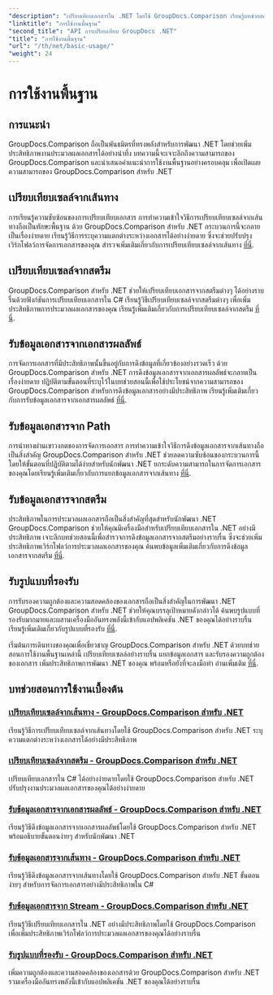 ```yaml
---
"description": "เปรียบเทียบเอกสารใน .NET โดยใช้ GroupDocs.Comparison เรียนรู้บทช่วยสอนการใช้งานพื้นฐานที่ครอบคลุมการเปรียบเทียบเซลล์ การแยกข้อมูลเอกสาร และรูปแบบที่รองรับ"
"linktitle": "การใช้งานพื้นฐาน"
"second_title": "API การเปรียบเทียบ GroupDocs .NET"
"title": "การใช้งานพื้นฐาน"
"url": "/th/net/basic-usage/"
"weight": 24
---
```


# การใช้งานพื้นฐาน

## การแนะนำ

GroupDocs.Comparison ถือเป็นพันธมิตรที่ทรงพลังสำหรับการพัฒนา .NET โดยช่วยเพิ่มประสิทธิภาพงานประมวลผลเอกสารได้อย่างน่าทึ่ง บทความนี้จะเจาะลึกถึงความสามารถของ GroupDocs.Comparison และนำเสนอคำแนะนำการใช้งานพื้นฐานอย่างครอบคลุม เพื่อเปิดเผยความสามารถของ GroupDocs.Comparison สำหรับ .NET

## เปรียบเทียบเซลล์จากเส้นทาง
การเรียนรู้ความซับซ้อนของการเปรียบเทียบเอกสาร การทำความเข้าใจวิธีการเปรียบเทียบเซลล์จากเส้นทางถือเป็นทักษะพื้นฐาน ด้วย GroupDocs.Comparison สำหรับ .NET กระบวนการนี้จะกลายเป็นเรื่องง่ายดาย เรียนรู้วิธีการระบุความแตกต่างระหว่างเอกสารได้อย่างง่ายดาย ซึ่งจะช่วยปรับปรุงเวิร์กโฟลว์การจัดการเอกสารของคุณ สำรวจเพิ่มเติมเกี่ยวกับการเปรียบเทียบเซลล์จากเส้นทาง [ที่นี่](./compare-cells-from-path/).

## เปรียบเทียบเซลล์จากสตรีม
GroupDocs.Comparison สำหรับ .NET ช่วยให้เปรียบเทียบเอกสารจากสตรีมต่างๆ ได้อย่างราบรื่นด้วยฟังก์ชันการเปรียบเทียบเอกสารใน C# เรียนรู้วิธีเปรียบเทียบเซลล์จากสตรีมต่างๆ เพื่อเพิ่มประสิทธิภาพการประมวลผลเอกสารของคุณ เรียนรู้เพิ่มเติมเกี่ยวกับการเปรียบเทียบเซลล์จากสตรีม [ที่นี่](./compare-cells-from-stream/).

## รับข้อมูลเอกสารจากเอกสารผลลัพธ์
การจัดการเอกสารที่มีประสิทธิภาพนั้นขึ้นอยู่กับการดึงข้อมูลที่เกี่ยวข้องอย่างรวดเร็ว ด้วย GroupDocs.Comparison สำหรับ .NET การดึงข้อมูลเอกสารจากเอกสารผลลัพธ์จะกลายเป็นเรื่องง่ายดาย ปฏิบัติตามขั้นตอนที่ระบุไว้ในบทช่วยสอนนี้เพื่อใช้ประโยชน์จากความสามารถของ GroupDocs.Comparison สำหรับการดึงข้อมูลเอกสารอย่างมีประสิทธิภาพ เรียนรู้เพิ่มเติมเกี่ยวกับการรับข้อมูลเอกสารจากเอกสารผลลัพธ์ [ที่นี่](./get-document-info-from-result-document/).

## รับข้อมูลเอกสารจาก Path
การนำทางผ่านเขาวงกตของการจัดการเอกสาร การทำความเข้าใจวิธีการดึงข้อมูลเอกสารจากเส้นทางถือเป็นสิ่งสำคัญ GroupDocs.Comparison สำหรับ .NET ช่วยลดความซับซ้อนของกระบวนการนี้ โดยให้ขั้นตอนที่ปฏิบัติตามได้ง่ายสำหรับนักพัฒนา .NET ยกระดับความสามารถในการจัดการเอกสารของคุณโดยเรียนรู้เพิ่มเติมเกี่ยวกับการแยกข้อมูลเอกสารจากเส้นทาง [ที่นี่](./get-document-info-from-path/).

## รับข้อมูลเอกสารจากสตรีม
ประสิทธิภาพในการประมวลผลเอกสารถือเป็นสิ่งสำคัญที่สุดสำหรับนักพัฒนา .NET GroupDocs.Comparison ช่วยให้คุณมีเครื่องมือสำหรับเปรียบเทียบเอกสารใน .NET อย่างมีประสิทธิภาพ เจาะลึกบทช่วยสอนนี้เพื่อสำรวจการดึงข้อมูลเอกสารจากสตรีมอย่างราบรื่น ซึ่งจะช่วยเพิ่มประสิทธิภาพเวิร์กโฟลว์การประมวลผลเอกสารของคุณ ค้นพบข้อมูลเพิ่มเติมเกี่ยวกับการดึงข้อมูลเอกสารจากสตรีม [ที่นี่](./get-document-info-from-stream/).

## รับรูปแบบที่รองรับ
การรับรองความถูกต้องและความสอดคล้องของเอกสารถือเป็นสิ่งสำคัญในการพัฒนา .NET GroupDocs.Comparison สำหรับ .NET ช่วยให้คุณบรรลุเป้าหมายดังกล่าวได้ ค้นพบรูปแบบที่รองรับมากมายและผสานเครื่องมืออันทรงพลังนี้เข้ากับแอปพลิเคชัน .NET ของคุณได้อย่างราบรื่น เรียนรู้เพิ่มเติมเกี่ยวกับรูปแบบที่รองรับ [ที่นี่](./get-supported-formats/).

เริ่มต้นการเดินทางของคุณเพื่อเชี่ยวชาญ GroupDocs.Comparison สำหรับ .NET ด้วยบทช่วยสอนการใช้งานพื้นฐานเหล่านี้ เปรียบเทียบเซลล์อย่างราบรื่น แยกข้อมูลเอกสาร และรับรองความถูกต้องของเอกสาร เพิ่มประสิทธิภาพการพัฒนา .NET ของคุณ พร้อมหรือยังที่จะลงมือทำ อ่านเพิ่มเติม [ที่นี่](https://tutorials-groupdocs.com/comparison/net).
## บทช่วยสอนการใช้งานเบื้องต้น
### [เปรียบเทียบเซลล์จากเส้นทาง - GroupDocs.Comparison สำหรับ .NET](./compare-cells-from-path/)
เรียนรู้วิธีการเปรียบเทียบเซลล์จากเส้นทางโดยใช้ GroupDocs.Comparison สำหรับ .NET ระบุความแตกต่างระหว่างเอกสารได้อย่างมีประสิทธิภาพ
### [เปรียบเทียบเซลล์จากสตรีม - GroupDocs.Comparison สำหรับ .NET](./compare-cells-from-stream/)
เปรียบเทียบเอกสารใน C# ได้อย่างง่ายดายโดยใช้ GroupDocs.Comparison สำหรับ .NET ปรับปรุงงานประมวลผลเอกสารของคุณได้อย่างง่ายดาย
### [รับข้อมูลเอกสารจากเอกสารผลลัพธ์ - GroupDocs.Comparison สำหรับ .NET](./get-document-info-from-result-document/)
เรียนรู้วิธีดึงข้อมูลเอกสารจากเอกสารผลลัพธ์โดยใช้ GroupDocs.Comparison สำหรับ .NET พร้อมอธิบายขั้นตอนง่ายๆ สำหรับนักพัฒนา .NET
### [รับข้อมูลเอกสารจากเส้นทาง - GroupDocs.Comparison สำหรับ .NET](./get-document-info-from-path/)
เรียนรู้วิธีดึงข้อมูลเอกสารจากเส้นทางโดยใช้ GroupDocs.Comparison สำหรับ .NET ขั้นตอนง่ายๆ สำหรับการจัดการเอกสารอย่างมีประสิทธิภาพใน C#
### [รับข้อมูลเอกสารจาก Stream - GroupDocs.Comparison สำหรับ .NET](./get-document-info-from-stream/)
เรียนรู้วิธีเปรียบเทียบเอกสารใน .NET อย่างมีประสิทธิภาพโดยใช้ GroupDocs.Comparison เพื่อเพิ่มประสิทธิภาพเวิร์กโฟลว์การประมวลผลเอกสารของคุณได้อย่างราบรื่น
### [รับรูปแบบที่รองรับ - GroupDocs.Comparison สำหรับ .NET](./get-supported-formats/)
เพิ่มความถูกต้องและความสอดคล้องของเอกสารด้วย GroupDocs.Comparison สำหรับ .NET รวมเครื่องมืออันทรงพลังนี้เข้ากับแอปพลิเคชัน .NET ของคุณได้อย่างราบรื่น